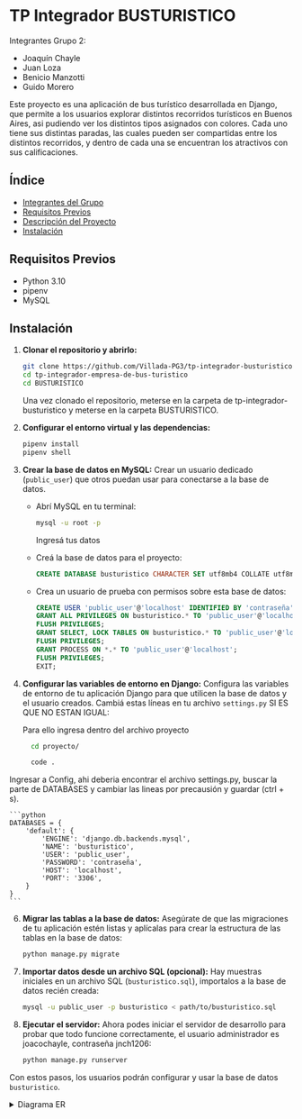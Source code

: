 # TP Integrador BUSTURISTICO
Integrantes Grupo 2:
- Joaquín Chayle
- Juan Loza
- Benicio Manzotti
- Guido Morero

Este proyecto es una aplicación de bus turístico desarrollada en Django, que permite a los usuarios explorar distintos recorridos turísticos en Buenos Aires, asi pudiendo ver los distintos tipos asignados con colores. Cada uno tiene sus distintas paradas, las cuales pueden ser compartidas entre los distintos recorridos, y dentro de cada una se encuentran los atractivos con sus calificaciones. 

## Índice

- [Integrantes del Grupo](#integrantes-del-grupo)
- [Requisitos Previos](#requisitos-previos)
- [Descripción del Proyecto](#descripción-del-proyecto)
- [Instalación](#instalación)


## Requisitos Previos

- Python 3.10
- pipenv
- MySQL


## Instalación

1. **Clonar el repositorio y abrirlo:**
    ```bash
    git clone https://github.com/Villada-PG3/tp-integrador-busturistico.git
    cd tp-integrador-empresa-de-bus-turistico
    cd BUSTURISTICO
    ```
    Una vez clonado el repositorio, meterse en la carpeta de tp-integrador-busturistico y meterse en la carpeta BUSTURISTICO.

2. **Configurar el entorno virtual y las dependencias:**
    ```bash
    pipenv install
    pipenv shell
    ```

3. **Crear la base de datos en MySQL:**
   Crear un usuario dedicado (`public_user`) que otros puedan usar para conectarse a la base de datos. 

    - Abrí MySQL en tu terminal:
      ```bash
      mysql -u root -p
      ```
      Ingresá tus datos

    - Creá la base de datos para el proyecto:
      ```sql
      CREATE DATABASE busturistico CHARACTER SET utf8mb4 COLLATE utf8mb4_unicode_ci;
      ```

    - Crea un usuario de prueba con permisos sobre esta base de datos:
      ```sql
      CREATE USER 'public_user'@'localhost' IDENTIFIED BY 'contraseña';
      GRANT ALL PRIVILEGES ON busturistico.* TO 'public_user'@'localhost';
      FLUSH PRIVILEGES;
      GRANT SELECT, LOCK TABLES ON busturistico.* TO 'public_user'@'localhost';
      FLUSH PRIVILEGES;
      GRANT PROCESS ON *.* TO 'public_user'@'localhost';
      FLUSH PRIVILEGES;
      EXIT;
      ```

4. **Configurar las variables de entorno en Django:**
   Configura las variables de entorno de tu aplicación Django para que utilicen la base de datos y el usuario creados. Cambiá estas líneas en tu archivo `settings.py` SI ES QUE NO ESTAN IGUAL:

   Para ello ingresa dentro del archivo proyecto
    ```bash
      cd proyecto/

      code .
    ```
Ingresar a  Config, ahi deberia encontrar el archivo settings.py, buscar la parte de DATABASES y cambiar las lineas por precausión y guardar (ctrl + s).
    

    ```python
    DATABASES = {
        'default': {
            'ENGINE': 'django.db.backends.mysql',
            'NAME': 'busturistico',
            'USER': 'public_user',
            'PASSWORD': 'contraseña',
            'HOST': 'localhost',
            'PORT': '3306',
        }
    }
    ```

6. **Migrar las tablas a la base de datos:**
   Asegúrate de que las migraciones de tu aplicación estén listas y aplícalas para crear la estructura de las tablas en la base de datos:

    ```bash
    python manage.py migrate
    ```

7. **Importar datos desde un archivo SQL (opcional):**
   Hay muestras iniciales en un archivo SQL (`busturistico.sql`), importalos a la base de datos recién creada:

    ```bash
    mysql -u public_user -p busturistico < path/to/busturistico.sql
    ```

8. **Ejecutar el servidor:**
   Ahora podes iniciar el servidor de desarrollo para probar que todo funcione correctamente, el usuario administrador es joacochayle, contraseña jnch1206:

    ```bash
    python manage.py runserver
    ```

Con estos pasos, los usuarios podrán configurar y usar la base de datos `busturistico`.

<details>
<summary>Diagrama ER</summary>

```mermaid
erDiagram

  
    Viaje}|--||Recorrido : ejecutan

    Recorrido{
        varchar nombre
        varchar codigo_alfanumerico PK
        time hora_inicio
        time hora_fin
        time frecuencia
    }
    
    Recorrido||--|{Orden_parada : tienen
    

    Chofer||--|{Viaje : realiza

    Viaje{
        int id_viaje PK
        int legajo FK
        int num_unidad FK
        varchar codigo_alfanumerico FK
        int id_estadoV FK
        time horario_inicio_programado
        time horario_fin_programado
        date fecha_viaje
        datetime marca_inicio_viaje_real
        datetime marca_fin_viaje_real
    }

    Viaje}|--||Estado_viaje : tienen

    Estado_viaje{
        int id_estadoV PK
        varchar nombre
        varchar descripcion
    }
    

    Viaje}|--||Bus : se_le_asigna

    Chofer{
        int legajo PK
        varchar nombre
        varchar apellido
        
    }
    Bus{
        varchar patente 
        int num_unidad PK
        date fecha_compra
        int id_estadoB FK
    }

    Bus}|--||Estado_bus : tienen

    Estado_bus{
        int id_estadoB PK
        varchar nombre
        varchar descripcion
    }

    Parada}|--||Tipo_parada : tiene

    Tipo_parada{
        int id_tipo_parada PK
        varchar nombre_tipo_parada
        varchar descripcion
    }
    Parada{
        int id_parada PK
        int id_tipo_parada FK
        varchar nombre
        varchar direccion
        varchar descripcion
        longblob imagen
    }

    Parada||--|{atractivoXparada : tiene
    Parada||--|{Orden_parada : esta

    atractivoXparada{
        int id_atractivoXparada PK
        int id_atractivo FK
        int id_parada FK
    }
    
    atractivoXparada}|--||Atractivo : tienen

    Atractivo{
        int id_atractivo PK
        varchar nombre
        varchar descripcion
        float calificacion
    }

    Orden_parada{
        int id_ord_parada PK
        int id_parada FK
        int codigo_alfanumerico FK
        int asignacion_paradas
    }

```
</details>
